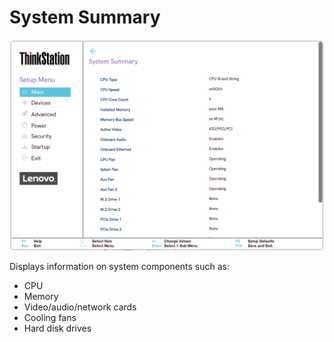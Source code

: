 # System Summary #
![](./img/ts_systemsummary.png)
<!--![](./img/systemsummary.png)-->

Displays information on system components such as:
 - CPU
 - Memory
 - Video/audio/network cards
 - Cooling fans
 - Hard disk drives